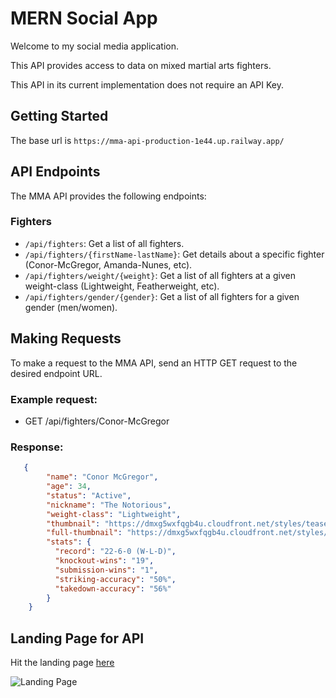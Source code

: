# MERN Social App

Welcome to my social media application. 

This API provides access to data on mixed martial arts fighters.

This API in its current implementation does not require an API Key.

## Getting Started

The base url is `https://mma-api-production-1e44.up.railway.app/`

## API Endpoints

The MMA API provides the following endpoints:

### Fighters

- `/api/fighters`: Get a list of all fighters.
- `/api/fighters/{firstName-lastName}`: Get details about a specific fighter (Conor-McGregor, Amanda-Nunes, etc).
- `/api/fighters/weight/{weight}`: Get a list of all fighters at a given weight-class (Lightweight, Featherweight, etc).
- `/api/fighters/gender/{gender}`: Get a list of all fighters for a given gender (men/women).

## Making Requests

To make a request to the MMA API, send an HTTP GET request to the desired endpoint URL.

### Example request:

- GET /api/fighters/Conor-McGregor 

### Response:
```json
   {
        "name": "Conor McGregor",
        "age": 34,
        "status": "Active",
        "nickname": "The Notorious",
        "weight-class": "Lightweight",
        "thumbnail": "https://dmxg5wxfqgb4u.cloudfront.net/styles/teaser/s3/2021-07/67667%252Fprofile-galery%252Fprofile-picture%252FMCGREGOR_CONOR_07-10.png?h=a30e7339&itok=9J5yEZpN",
        "full-thumbnail": "https://dmxg5wxfqgb4u.cloudfront.net/styles/athlete_bio_full_body/s3/2021-07/MCGREGOR_CONOR_L_07-10.png?itok=xbg9Kwfj",
        "stats": {
          "record": "22-6-0 (W-L-D)",
          "knockout-wins": "19",
          "submission-wins": "1",
          "striking-accuracy": "50%",
          "takedown-accuracy": "56%"
        }
    }
```

## Landing Page for API

Hit the landing page [here](https://mma-api-production-1e44.up.railway.app/)

![Landing Page](./public/images/landingpage.png)